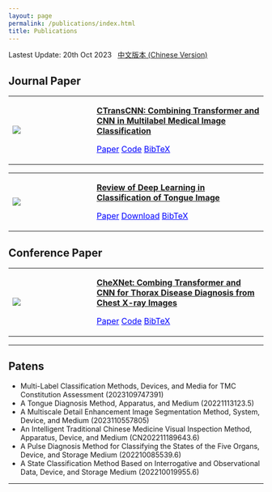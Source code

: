 ```yaml
---
layout: page
permalink: /publications/index.html
title: Publications
---
```


Lastest Update: 20th Oct 2023 &nbsp;  [中文版本 (Chinese Version)](https://xinwu74.github.io/file/publications-zh/)

## Journal Paper


<table>
  <tr>
    <td width="33%" valign="Center"> <!-- 设置左侧单元格的宽度 -->
      <img src="https://xinwu74.github.io/publications/picture_model/CTransCNN.png" style="max-width: 100%; height: auto;"> <!-- 图片自适应单元格宽度 -->
    </td>
    <td valign="Center">
      <p style="font-size: 16px;"><a href="https://xinwu74.github.io//publications/2023-12-03-paper-CTransCNN/"><b>CTransCNN: Combining Transformer and CNN in Multilabel Medical Image Classification</b></a></p>
      <p style="font-size: 16px;"><a href="https://www.sciencedirect.com/science/article/pii/S0950705123007803" style="color: blue;">Paper</a>&nbsp;<a href="https://github.com/wuliwuxin/CTransCNN" style="color: blue;">Code</a>&nbsp;<a href="https://scholar.googleusercontent.com/scholar.bib?q=info:_o9ONaHFjEEJ:scholar.google.com/&output=citation&scisdr=ClHYkEj1EIPJvTogxbA:AFWwaeYAAAAAZZYm3bGMd9pFdweNG31xjHWQnP8&scisig=AFWwaeYAAAAAZZYm3VSfz0F7TZLxQfP4Th_3O9Q&scisf=4&ct=citation&cd=-1&hl=zh-CN" style="color: blue;">BibTeX</a></p>
    </td>
  </tr>
</table>

<table>
  <tr>
    <td width="33%" valign="Center"> <!-- 设置左侧单元格的宽度 -->
      <img src="https://xinwu74.github.io/publications/picture_model/Review.png" style="max-width: 100%; height: auto;"> <!-- 图片自适应单元格宽度 -->
    </td>
    <td valign="Center">
      <p style="font-size: 16px;"><a href="https://xinwu74.github.io//publications/2022-10-28-paper-Review/"><b>Review of Deep Learning in Classification of Tongue Image</b></a></p>
      <p style="font-size: 16px;"><a href="https://kns.cnki.net/kcms2/article/abstract?v=vs6GoGUIqCNTlLRE8rAew89_2frASlqBYDW5yBqSuUsLAQGslZ-fE-4I3Qs7SDvrJgFdCKfZ0XAeWVrhW7XXKxFP3wzvJdNuRM3yDy2s6jC4IrWvfwBEVK3iQ8oGTMd9O-MWfwnRkxUpkdeylmPwyw==&uniplatform=NZKPT&language=CHS" style="color: blue;">Paper</a>&nbsp;<a href="https://xinwu74.github.io/mypaper/review/2022review.pdf" style="color: blue;">Download</a>&nbsp;<a href="http://fcst.ceaj.org/CN/article/getTxtFile.do?fileType=BibTeX&id=3181" style="color: blue;">BibTeX</a></p>
    </td>
  </tr>
</table>


## Conference Paper

<table>
  <tr>
    <td width="33%" valign="Center"> <!-- 设置左侧单元格的宽度 -->
      <img src="https://xinwu74.github.io/publications/picture_model/CheXNet.png" style="max-width: 100%; height: auto;"> <!-- 图片自适应单元格宽度 -->
    </td>
    <td valign="Center">
      <p style="font-size: 16px;"><a href="https://xinwu74.github.io//publications/2023-12-26-conference-CheXNet/"><b>CheXNet: Combing Transformer and CNN for Thorax Disease Diagnosis from Chest X-ray Images</b></a></p>
      <p style="font-size: 16px;"><a href="https://link.springer.com/chapter/10.1007/978-981-99-8558-6_7" style="color: blue;">Paper</a>&nbsp;<a href="https://github.com/wuliwuxin/CheXNet" style="color: blue;">Code</a>&nbsp;<a href="https://citation-needed.springer.com/v2/references/10.1007/978-981-99-8558-6_7?format=bibtex&flavour=citation" style="color: blue;">BibTeX</a></p>
    </td>
  </tr>
</table>

---

## Patens

- Multi-Label Classification Methods, Devices, and Media for TMC Constitution Assessment (2023109747391)
- A Tongue Diagnosis Method, Apparatus, and Medium (20221113123.5)
- A Multiscale Detail Enhancement Image Segmentation Method, System, Device, and Medium (2023110557805)
- An Intelligent Traditional Chinese Medicine Visual Inspection Method, Apparatus, Device, and Medium (CN202211189643.6)
- A Pulse Diagnosis Method for Classifying the States of the Five Organs, Device, and Storage Medium (202210085539.6)
- A State Classification Method Based on Interrogative and Observational Data, Device, and Storage Medium (202210019955.6)

---

